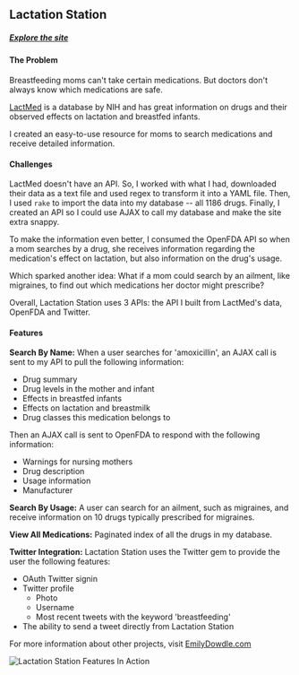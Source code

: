 ## Lactation Station

##### [Explore the site](https://lactationstation.herokuapp.com/)

#### The Problem

Breastfeeding moms can't take certain medications. But doctors don't always know which medications are safe. 

[LactMed](http://toxnet.nlm.nih.gov/newtoxnet/lactmed.htm) is a database by NIH and has great information on drugs and their observed effects on lactation and breastfed infants. 

I created an easy-to-use resource for moms to search medications and receive detailed information. 

#### Challenges

LactMed doesn't have an API. So, I worked with what I had, downloaded their data as a text file and used regex to transform it into a YAML file. Then, I used `rake` to import the data into my database -- all 1186 drugs. Finally, I created an API so I could use AJAX to call my database and make the site extra snappy. 

To make the information even better, I consumed the OpenFDA API so when a mom searches by a drug, she receives information regarding the medication's effect on lactation, but also information on the drug's usage. 

Which sparked another idea: What if a mom could search by an ailment, like migraines, to find out which medications her doctor might prescribe? 

Overall, Lactation Station uses 3 APIs: the API I built from LactMed's data, OpenFDA and Twitter. 

#### Features

**Search By Name:**
When a user searches for 'amoxicillin', an AJAX call is sent to my API to pull the following information: 
* Drug summary
* Drug levels in the mother and infant
* Effects in breastfed infants
* Effects on lactation and breastmilk
* Drug classes this medication belongs to

Then an AJAX call is sent to OpenFDA to respond with the following information: 
* Warnings for nursing mothers 
* Drug description 
* Usage information 
* Manufacturer

**Search By Usage:**
A user can search for an ailment, such as migraines, and receive information on 10 drugs typically prescribed for migraines.

**View All Medications:**
Paginated index of all the drugs in my database.

**Twitter Integration:**
Lactation Station uses the Twitter gem to provide the user the following features:
* OAuth Twitter signin 
* Twitter profile
    * Photo
    * Username
    * Most recent tweets with the keyword 'breastfeeding'
* The ability to send a tweet directly from Lactation Station

For more information about other projects, visit [EmilyDowdle.com](http://emilydowdle.com)

![Lactation Station Features In Action](http://g.recordit.co/4Z91XFlpDW.gif)
